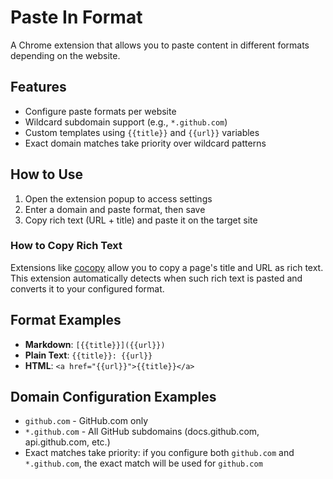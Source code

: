 # Paste In Format

A Chrome extension that allows you to paste content in different formats depending on the website.

## Features

- Configure paste formats per website
- Wildcard subdomain support (e.g., `*.github.com`)
- Custom templates using `{{title}}` and `{{url}}` variables
- Exact domain matches take priority over wildcard patterns

## How to Use

1. Open the extension popup to access settings
2. Enter a domain and paste format, then save
3. Copy rich text (URL + title) and paste it on the target site

### How to Copy Rich Text

Extensions like [cocopy](https://github.com/pokutuna/chrome-cocopy) allow you to copy a page's title and URL as rich text. This extension automatically detects when such rich text is pasted and converts it to your configured format.

## Format Examples

- **Markdown**: `[{{title}}]({{url}})`
- **Plain Text**: `{{title}}: {{url}}`
- **HTML**: `<a href="{{url}}">{{title}}</a>`

## Domain Configuration Examples

- `github.com` - GitHub.com only
- `*.github.com` - All GitHub subdomains (docs.github.com, api.github.com, etc.)
- Exact matches take priority: if you configure both `github.com` and `*.github.com`, the exact match will be used for `github.com`
